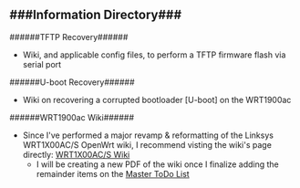 ###Information Directory###
---
######TFTP Recovery######
- Wiki, and applicable config files, to perform a TFTP firmware flash via serial port

######U-boot Recovery######
- Wiki on recovering a corrupted bootloader [U-boot] on the WRT1900ac

######WRT1900ac Wiki######
  - Since I've performed a major revamp & reformatting of the Linksys WRT1X00AC/S OpenWrt wiki, I recommend visting the wiki's page directly: [WRT1X00AC/S Wiki](https://wiki.openwrt.org/toh/linksys/wrt1x00ac_series)
    - I will be creating a new PDF of the wiki once I finalize adding the remainder items on the [Master ToDo List](https://forum.openwrt.org/viewtopic.php?pid=334676#p334676)
